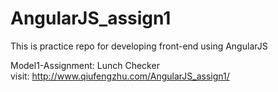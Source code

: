 # AngularJS_assign1

This is practice repo for developing front-end using AngularJS <br>

Model1-Assignment: Lunch Checker <br>
visit: http://www.qiufengzhu.com/AngularJS_assign1/
